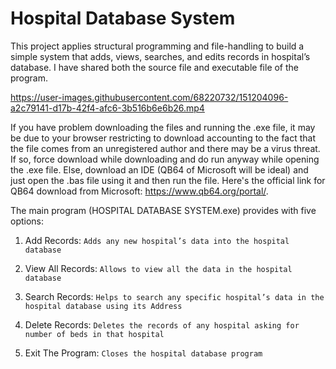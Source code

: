 # Hospital Database System
This project applies structural programming and file-handling to build a simple system that adds, views, searches, and edits records in hospital’s database. I have shared both the source file and executable file of the program. 

https://user-images.githubusercontent.com/68220732/151204096-a2c79141-d17b-42f4-afc6-3b516b6e6b26.mp4

If you have problem downloading the files and running the .exe file, it may be due to your browser restricting to download accounting to the fact that the file comes from an unregistered author and there may be a virus threat. If so, force download while downloading and do run anyway while opening the .exe file. Else, download an IDE (QB64 of Microsoft will be ideal) and just open the .bas file using it and then run the file. Here's the official link for QB64 download from Microsoft: https://www.qb64.org/portal/.

The main program (HOSPITAL DATABASE SYSTEM.exe) provides with five options:

1.	Add Records: `Adds any new hospital’s data into the hospital database`

2.	View All Records: `Allows to view all the data in the hospital database`

3.	Search Records: `Helps to search any specific hospital’s data in the hospital database using its Address`

4.	Delete Records: `Deletes the records of any hospital asking for number of beds in that hospital`

5.	Exit The Program: `Closes the hospital database program`

